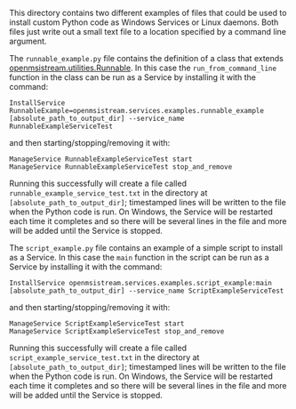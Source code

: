 This directory contains two different examples of files that could be used to install custom Python code as Windows Services or Linux daemons. Both files just write out a small text file to a location specified by a command line argument. 

The `runnable_example.py` file contains the definition of a class that extends [openmsistream.utilities.Runnable](../../utilities/runnable.py). In this case the `run_from_command_line` function in the class can be run as a Service by installing it with the command:

```
InstallService RunnableExample=openmsistream.services.examples.runnable_example [absolute_path_to_output_dir] --service_name RunnableExampleServiceTest
```

and then starting/stopping/removing it with:

```
ManageService RunnableExampleServiceTest start
ManageService RunnableExampleServiceTest stop_and_remove
```

Running this successfully will create a file called `runnable_example_service_test.txt` in the directory at `[absolute_path_to_output_dir]`; timestamped lines will be written to the file when the Python code is run. On Windows, the Service will be restarted each time it completes and so there will be several lines in the file and more will be added until the Service is stopped.

The `script_example.py` file contains an example of a simple script to install as a Service. In this case the `main` function in the script can be run as a Service by installing it with the command:

```
InstallService openmsistream.services.examples.script_example:main [absolute_path_to_output_dir] --service_name ScriptExampleServiceTest
```

and then starting/stopping/removing it with:

```
ManageService ScriptExampleServiceTest start
ManageService ScriptExampleServiceTest stop_and_remove
```

Running this successfully will create a file called `script_example_service_test.txt` in the directory at `[absolute_path_to_output_dir]`; timestamped lines will be written to the file when the Python code is run. On Windows, the Service will be restarted each time it completes and so there will be several lines in the file and more will be added until the Service is stopped.
